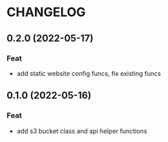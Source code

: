 # CHANGELOG

## 0.2.0 (2022-05-17)

### Feat

- add static website config funcs, fix existing funcs

## 0.1.0 (2022-05-16)

### Feat

- add s3 bucket class and api helper functions
